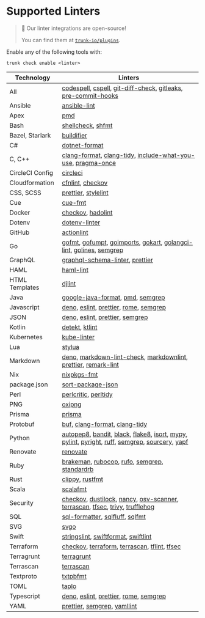 # Supported Linters

> 📘 Our linter integrations are open-source!
>
> You can find them at [`trunk-io/plugins`](https://github.com/trunk-io/plugins).

Enable any of the following tools with:

```
trunk check enable <linter>
```

[//]: #
[//]: # "1. Support for Detekt is under active development; see our [docs](https://docs.trunk.io/docs/check-supported-linters#detekt) for more details."
[//]: # "2. [Module inspection](https://github.com/terraform-linters/tflint/blob/master/docs/user-guide/module-inspection.md), [deep checking](https://github.com/terraform-linters/tflint-ruleset-aws/blob/master/docs/deep_checking.md), and setting variables are not currently supported."
[//]: #
[//]: # "### Linter-specific Configuration"
[//]: #
[//]: # "Some linters require a bit more modification to properly set up. View page for the particular linter for more info."

| Technology | Linters |
| ---------- | ------- |
| All | [codespell](https://github.com/codespell-project/codespell#readme), [cspell](https://github.com/streetsidesoftware/cspell#readme), [git-diff-check](https://git-scm.com/docs/git-diff), [gitleaks](./gitleaks.md), [pre-commit-hooks](https://pre-commit.com/hooks.html)|
| Ansible | [ansible-lint](./ansible-lint.md)|
| Apex | [pmd](https://pmd.github.io/)|
| Bash | [shellcheck](./shellcheck.md), [shfmt](https://github.com/mvdan/sh#readme)|
| Bazel, Starlark | [buildifier](https://github.com/bazelbuild/buildtools/blob/master/buildifier/README.md)|
| C# | [dotnet-format](https://github.com/dotnet/format#readme)|
| C, C++ | [clang-format](./clang-format.md), [clang-tidy](./clang-tidy.md), [include-what-you-use](https://github.com/include-what-you-use/include-what-you-use#readme), [pragma-once](https://github.com/trunk-io/plugins/blob/main/linters/pragma-once/README.md)|
| CircleCI Config | [circleci](https://github.com/CircleCI-Public/circleci-cli#readme)|
| Cloudformation | [cfnlint](https://github.com/aws-cloudformation/cfn-lint#readme), [checkov](./checkov.md)|
| CSS, SCSS | [prettier](./prettier.md), [stylelint](https://github.com/stylelint/stylelint#readme)|
| Cue | [cue-fmt](https://cuelang.org)|
| Docker | [checkov](./checkov.md), [hadolint](https://github.com/hadolint/hadolint#readme)|
| Dotenv | [dotenv-linter](https://github.com/dotenv-linter/dotenv-linter#readme)|
| GitHub | [actionlint](./actionlint.md)|
| Go | [gofmt](https://pkg.go.dev/cmd/gofmt), [gofumpt](https://pkg.go.dev/mvdan.cc/gofumpt), [goimports](https://pkg.go.dev/golang.org/x/tools/cmd/goimports), [gokart](https://github.com/praetorian-inc/gokart), [golangci-lint](./golangci-lint.md), [golines](https://pkg.go.dev/github.com/segmentio/golines), [semgrep](https://github.com/returntocorp/semgrep#readme)|
| GraphQL | [graphql-schema-linter](https://github.com/cjoudrey/graphql-schema-linter#readme), [prettier](./prettier.md)|
| HAML | [haml-lint](https://github.com/sds/haml-lint#readme)|
| HTML Templates | [djlint](https://github.com/Riverside-Healthcare/djlint#readme)|
| Java | [google-java-format](https://github.com/google/google-java-format#readme), [pmd](https://pmd.github.io/), [semgrep](https://github.com/returntocorp/semgrep#readme)|
| Javascript | [deno](https://deno.land/manual), [eslint](./eslint.md), [prettier](./prettier.md), [rome](https://github.com/rome/tools#readme), [semgrep](https://github.com/returntocorp/semgrep#readme)|
| JSON | [deno](https://deno.land/manual), [eslint](./eslint.md), [prettier](./prettier.md), [semgrep](https://github.com/returntocorp/semgrep#readme)|
| Kotlin | [detekt](./detekt.md), [ktlint](https://github.com/pinterest/ktlint#readme)|
| Kubernetes | [kube-linter](https://github.com/stackrox/kube-linter#readme)|
| Lua | [stylua](https://github.com/JohnnyMorganz/StyLua/tree/main)|
| Markdown | [deno](https://deno.land/manual), [markdown-lint-check](https://github.com/tcort/markdown-link-check#readme), [markdownlint](./markdownlint.md), [prettier](./prettier.md), [remark-lint](https://github.com/remarkjs/remark-lint#readme)|
| Nix | [nixpkgs-fmt](https://github.com/nix-community/nixpkgs-fmt)|
| package.json | [sort-package-json](https://github.com/keithamus/sort-package-json#readme)|
| Perl | [perlcritic](https://metacpan.org/pod/Perl::Critic), [perltidy](https://metacpan.org/dist/Perl-Tidy/view/bin/perltidy)|
| PNG | [oxipng](./oxipng.md)|
| Prisma | [prisma](https://github.com/prisma/prisma#readme)|
| Protobuf | [buf](https://github.com/bufbuild/buf#readme), [clang-format](./clang-format.md), [clang-tidy](./clang-tidy.md)|
| Python | [autopep8](https://github.com/hhatto/autopep8#readme), [bandit](./bandit.md), [black](./black.md), [flake8](./flake8.md), [isort](./isort.md), [mypy](https://github.com/python/mypy#readme), [pylint](./pylint.md), [pyright](https://github.com/microsoft/pyright), [ruff](./ruff.md), [semgrep](https://github.com/returntocorp/semgrep#readme), [sourcery](https://sourcery.ai/), [yapf](https://github.com/google/yapf#readme)|
| Renovate | [renovate](https://github.com/renovatebot/renovate#readme)|
| Ruby | [brakeman](./brakeman.md), [rubocop](https://github.com/rubocop/rubocop#readme), [rufo](https://github.com/ruby-formatter/rufo#readme), [semgrep](https://github.com/returntocorp/semgrep#readme), [standardrb](https://github.com/testdouble/standard#readme)|
| Rust | [clippy](./clippy.md), [rustfmt](./rustfmt.md)|
| Scala | [scalafmt](https://github.com/scalameta/scalafmt#readme)|
| Security | [checkov](./checkov.md), [dustilock](https://github.com/Checkmarx/dustilock), [nancy](https://github.com/sonatype-nexus-community/nancy#readme), [osv-scanner](./osv-scanner.md), [terrascan](https://github.com/tenable/terrascan#readme), [tfsec](https://github.com/aquasecurity/tfsec), [trivy](./trivy.md), [trufflehog](./trufflehog.md)|
| SQL | [sql-formatter](https://github.com/sql-formatter-org/sql-formatter#readme), [sqlfluff](./sqlfluff.md), [sqlfmt](https://github.com/tconbeer/sqlfmt#readme)|
| SVG | [svgo](./svgo.md)|
| Swift | [stringslint](https://github.com/dral3x/StringsLint#readme), [swiftformat](https://github.com/nicklockwood/SwiftFormat#readme), [swiftlint](https://github.com/realm/SwiftLint#readme)|
| Terraform | [checkov](./checkov.md), [terraform](./terraform.md), [terrascan](https://github.com/tenable/terrascan#readme), [tflint](https://github.com/terraform-linters/tflint#readme), [tfsec](https://github.com/aquasecurity/tfsec)|
| Terragrunt | [terragrunt](https://terragrunt.gruntwork.io/docs/getting-started/quick-start/)|
| Terrascan | [terrascan](https://github.com/tenable/terrascan#readme)|
| Textproto | [txtpbfmt](https://github.com/protocolbuffers/txtpbfmt/)|
| TOML | [taplo](https://github.com/tamasfe/taplo#readme)|
| Typescript | [deno](https://deno.land/manual), [eslint](./eslint.md), [prettier](./prettier.md), [rome](https://github.com/rome/tools#readme), [semgrep](https://github.com/returntocorp/semgrep#readme)|
| YAML | [prettier](./prettier.md), [semgrep](https://github.com/returntocorp/semgrep#readme), [yamllint](./yamllint.md)|
